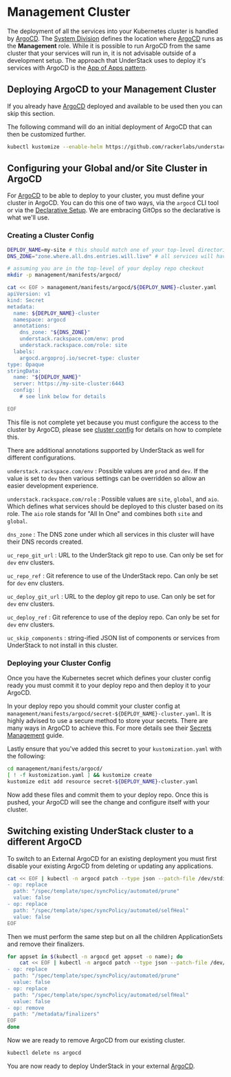 # Management Cluster

The deployment of all the services into your Kubernetes cluster is handled
by [ArgoCD][argocd]. The [System Division](./welcome.md#system-division)
defines the location where [ArgoCD][argocd] runs as the __Management__ role.
While it is possible to run ArgoCD from the same cluster that your services
will run in, it is not advisable outside of a development setup. The
approach that UnderStack uses to deploy it's services with ArgoCD is the
[App of Apps pattern][argocd-app-of-apps].

## Deploying ArgoCD to your Management Cluster

If you already have [ArgoCD][argocd] deployed and available to be used then you
can skip this section.

The following command will do an initial deployment of ArgoCD that can
then be customized further.

```bash title="installing ArgoCD"
kubectl kustomize --enable-helm https://github.com/rackerlabs/understack/bootstrap/argocd/ | kubectl apply -f -
```

## Configuring your Global and/or Site Cluster in ArgoCD

For [ArgoCD][argocd] to be able to deploy to your cluster, you must define your cluster in
ArgoCD. You can do this one of two ways, via the `argocd` CLI tool or via the
[Declarative Setup][argocd-decl-setup]. We are embracing GitOps so the declarative
is what we'll use.

### Creating a Cluster Config

```bash title="declaring a cluster config"
DEPLOY_NAME=my-site # this should match one of your top-level directories in your deploy repo
DNS_ZONE="zone.where.all.dns.entries.will.live" # all services will have DNS entries under here

# assuming you are in the top-level of your deploy repo checkout
mkdir -p management/manifests/argocd/

cat << EOF > management/manifests/argocd/${DEPLOY_NAME}-cluster.yaml
apiVersion: v1
kind: Secret
metadata:
  name: ${DEPLOY_NAME}-cluster
  namespace: argocd
  annotations:
    dns_zone: "${DNS_ZONE}"
    understack.rackspace.com/env: prod
    understack.rackspace.com/role: site
  labels:
    argocd.argoproj.io/secret-type: cluster
type: Opaque
stringData:
  name: "${DEPLOY_NAME}"
  server: https://my-site-cluster:6443
  config: |
    # see link below for details

EOF
```

This file is not complete yet because you must configure the access to the
cluster by ArgoCD, please see [cluster config][argocd-decl-setup] for details
on how to complete this.

There are additional annotations supported by UnderStack as well for
different configurations.

`understack.rackspace.com/env`
: Possible values are `prod` and `dev`. If the value is set to `dev` then
  various settings can be overridden so allow an easier development experience.

`understack.rackspace.com/role`
: Possible values are `site`, `global`, and `aio`. Which defines what
  services should be deployed to this cluster based on its role. The `aio`
  role stands for "All In One" and combines both `site` and `global`.

`dns_zone`
: The DNS zone under which all services in this cluster will have their DNS
  records created.

`uc_repo_git_url`
: URL to the UnderStack git repo to use. Can only be set for `dev` env
  clusters.

`uc_repo_ref`
: Git reference to use of the UnderStack repo. Can only be set for `dev` env
  clusters.

`uc_deploy_git_url`
: URL to the deploy git repo to use. Can only be set for `dev` env
  clusters.

`uc_deploy_ref`
: Git reference to use of the deploy repo. Can only be set for `dev` env
  clusters.

`uc_skip_components`
: string-ified JSON list of components or services from UnderStack to not
  install in this cluster.

### Deploying your Cluster Config

Once you have the Kubernetes secret which defines your cluster config ready
you must commit it to your deploy repo and then deploy it to your ArgoCD.

In your deploy repo you should commit your cluster config at
`management/manifests/argocd/secret-${DEPLOY_NAME}-cluster.yaml`. It is
highly advised to use a secure method to store your secrets. There are many
ways in ArgoCD to achieve this. For more details see their
[Secrets Management][argocd-secrets-mgmt] guide.

Lastly ensure that you've added this secret to your `kustomization.yaml` with
the following:

```bash
cd management/manifests/argocd/
[ ! -f kustomization.yaml ] && kustomize create
kustomize edit add resource secret-${DEPLOY_NAME}-cluster.yaml
```

Now add these files and commit them to your deploy repo. Once this is pushed,
your ArgoCD will see the change and configure itself with your cluster.

## Switching existing UnderStack cluster to a different ArgoCD

To switch to an External ArgoCD for an existing deployment you must first
disable your existing ArgoCD from deleting or updating any applications.

```bash
cat << EOF | kubectl -n argocd patch --type json --patch-file /dev/stdin appset app-of-apps
- op: replace
  path: "/spec/template/spec/syncPolicy/automated/prune"
  value: false
- op: replace
  path: "/spec/template/spec/syncPolicy/automated/selfHeal"
  value: false
EOF
```

Then we must perform the same step but on all the children ApplicationSets
and remove their finalizers.

```bash
for appset in $(kubectl -n argocd get appset -o name); do
    cat << EOF | kubectl -n argocd patch --type json --patch-file /dev/stdin "${appset}"
- op: replace
  path: "/spec/template/spec/syncPolicy/automated/prune"
  value: false
- op: replace
  path: "/spec/template/spec/syncPolicy/automated/selfHeal"
  value: false
- op: remove
  path: "/metadata/finalizers"
EOF
done
```

Now we are ready to remove ArgoCD from our existing cluster.

```bash
kubectl delete ns argocd
```

You are now ready to deploy UnderStack in your external [ArgoCD][argocd].

[argocd]: <https://argo-cd.readthedocs.io/en/stable/>
[argocd-app-of-apps]: <https://argo-cd.readthedocs.io/en/stable/operator-manual/cluster-bootstrapping/>
[argocd-decl-setup]: <https://argo-cd.readthedocs.io/en/stable/operator-manual/declarative-setup/#clusters>
[argocd-secrets-mgmt]: <https://argo-cd.readthedocs.io/en/stable/operator-manual/secret-management/>
